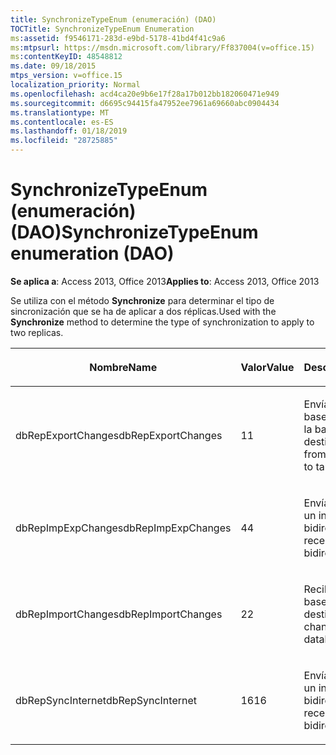 ```yaml
---
title: SynchronizeTypeEnum (enumeración) (DAO)
TOCTitle: SynchronizeTypeEnum Enumeration
ms:assetid: f9546171-283d-e9bd-5178-41bd4f41c9a6
ms:mtpsurl: https://msdn.microsoft.com/library/Ff837004(v=office.15)
ms:contentKeyID: 48548812
ms.date: 09/18/2015
mtps_version: v=office.15
localization_priority: Normal
ms.openlocfilehash: acd4ca20e9b6e17f28a17b012bb182060471e949
ms.sourcegitcommit: d6695c94415fa47952ee7961a69660abc0904434
ms.translationtype: MT
ms.contentlocale: es-ES
ms.lasthandoff: 01/18/2019
ms.locfileid: "28725885"
---
```

# <a name="synchronizetypeenum-enumeration-dao"></a><span data-ttu-id="e8bda-102">SynchronizeTypeEnum (enumeración) (DAO)</span><span class="sxs-lookup"><span data-stu-id="e8bda-102">SynchronizeTypeEnum enumeration (DAO)</span></span>


<span data-ttu-id="e8bda-103">**Se aplica a**: Access 2013, Office 2013</span><span class="sxs-lookup"><span data-stu-id="e8bda-103">**Applies to**: Access 2013, Office 2013</span></span>

<span data-ttu-id="e8bda-104">Se utiliza con el método **Synchronize** para determinar el tipo de sincronización que se ha de aplicar a dos réplicas.</span><span class="sxs-lookup"><span data-stu-id="e8bda-104">Used with the **Synchronize** method to determine the type of synchronization to apply to two replicas.</span></span>

<table>
<colgroup>
<col style="width: 33%" />
<col style="width: 33%" />
<col style="width: 33%" />
</colgroup>
<thead>
<tr class="header">
<th><p><span data-ttu-id="e8bda-105">Nombre</span><span class="sxs-lookup"><span data-stu-id="e8bda-105">Name</span></span></p></th>
<th><p><span data-ttu-id="e8bda-106">Valor</span><span class="sxs-lookup"><span data-stu-id="e8bda-106">Value</span></span></p></th>
<th><p><span data-ttu-id="e8bda-107">Descripción</span><span class="sxs-lookup"><span data-stu-id="e8bda-107">Description</span></span></p></th>
</tr>
</thead>
<tbody>
<tr class="odd">
<td><p><span data-ttu-id="e8bda-108">dbRepExportChanges</span><span class="sxs-lookup"><span data-stu-id="e8bda-108">dbRepExportChanges</span></span></p></td>
<td><p><span data-ttu-id="e8bda-109">1</span><span class="sxs-lookup"><span data-stu-id="e8bda-109">1</span></span></p></td>
<td><p><span data-ttu-id="e8bda-110">Envía cambios de la base de datos actual a la base de datos de destino.</span><span class="sxs-lookup"><span data-stu-id="e8bda-110">Sends changes from current database to target database.</span></span></p></td>
</tr>
<tr class="even">
<td><p><span data-ttu-id="e8bda-111">dbRepImpExpChanges</span><span class="sxs-lookup"><span data-stu-id="e8bda-111">dbRepImpExpChanges</span></span></p></td>
<td><p><span data-ttu-id="e8bda-112">4</span><span class="sxs-lookup"><span data-stu-id="e8bda-112">4</span></span></p></td>
<td><p><span data-ttu-id="e8bda-113">Envía y recibe datos en un intercambio bidireccional.</span><span class="sxs-lookup"><span data-stu-id="e8bda-113">Sends and receives data in a bidirectional exchange.</span></span></p></td>
</tr>
<tr class="odd">
<td><p><span data-ttu-id="e8bda-114">dbRepImportChanges</span><span class="sxs-lookup"><span data-stu-id="e8bda-114">dbRepImportChanges</span></span></p></td>
<td><p><span data-ttu-id="e8bda-115">2</span><span class="sxs-lookup"><span data-stu-id="e8bda-115">2</span></span></p></td>
<td><p><span data-ttu-id="e8bda-116">Recibe cambios de la base de datos de destino.</span><span class="sxs-lookup"><span data-stu-id="e8bda-116">Receives changes from target database.</span></span></p></td>
</tr>
<tr class="even">
<td><p><span data-ttu-id="e8bda-117">dbRepSyncInternet</span><span class="sxs-lookup"><span data-stu-id="e8bda-117">dbRepSyncInternet</span></span></p></td>
<td><p><span data-ttu-id="e8bda-118">16</span><span class="sxs-lookup"><span data-stu-id="e8bda-118">16</span></span></p></td>
<td><p><span data-ttu-id="e8bda-119">Envía y recibe datos en un intercambio bidireccional.</span><span class="sxs-lookup"><span data-stu-id="e8bda-119">Sends and receives data in a bidirectional exchange.</span></span></p></td>
</tr>
</tbody>
</table>

